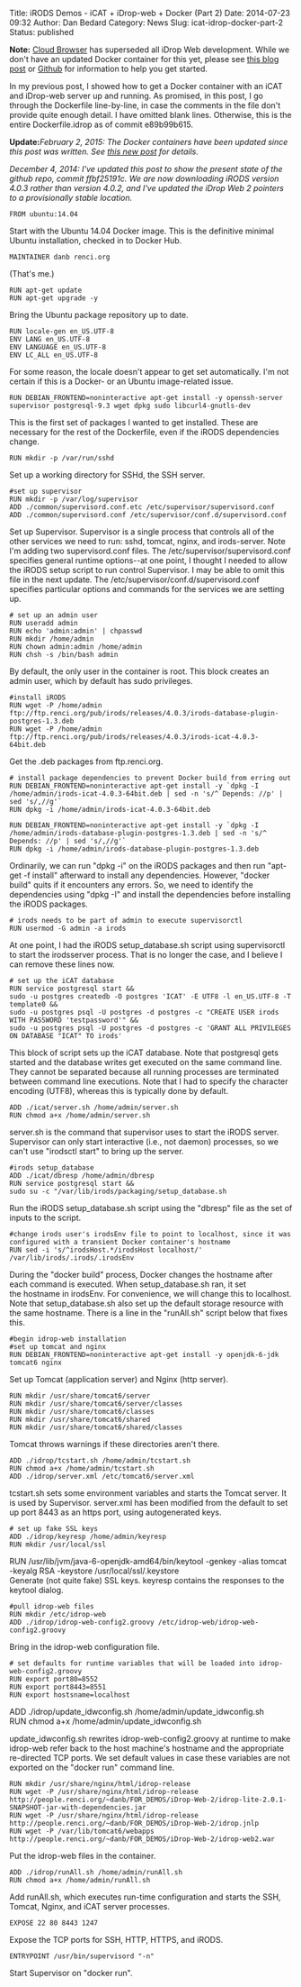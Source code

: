 Title: iRODS Demos - iCAT + iDrop-web + Docker (Part 2)
Date: 2014-07-23 09:32
Author: Dan Bedard
Category: News
Slug: icat-idrop-docker-part-2
Status: published

**Note:** [Cloud
Browser](http://irods.org/2015/12/dfc-irods-cloud-browser-v1-0-0-released/)
has superseded all iDrop Web development. While we don't have an updated
Docker container for this yet, please see [this blog
post](http://irods.org/2015/12/dfc-irods-cloud-browser-v1-0-0-released/)
or [Github](https://github.com/DICE-UNC/irods-cloud-browser) for
information to help you get started.

In my previous post, I showed how to get a Docker container with an iCAT
and iDrop-web server up and running. As promised, in this post, I go
through the Dockerfile line-by-line, in case the comments in the file
don't provide quite enough detail. I have omitted blank lines.
Otherwise, this is the entire Dockerfile.idrop as of commit e89b99b615.

<!--more-->

**Update:**<em>February 2, 2015: The Docker containers have been updated
since this post was written. See [this new
post](http://irods.org/post/irods-on-docker-update/) for details.

December 4, 2014: I've updated this post to show the present state of
the github repo, commit ffbf25191c. We are now downloading iRODS version
4.0.3 rather than version 4.0.2, and I've updated the iDrop Web 2
pointers to a provisionally stable location.</em>

~~~~ 
FROM ubuntu:14.04
~~~~

Start with the Ubuntu 14.04 Docker image. This is the definitive minimal
Ubuntu installation, checked in to Docker Hub.

~~~~
MAINTAINER danb renci.org
~~~~

(That's me.)

~~~~
RUN apt-get update
RUN apt-get upgrade -y
~~~~

Bring the Ubuntu package repository up to date.

~~~~
RUN locale-gen en_US.UTF-8
ENV LANG en_US.UTF-8
ENV LANGUAGE en_US.UTF-8
ENV LC_ALL en_US.UTF-8
~~~~

For some reason, the locale doesn't appear to get set automatically. I'm
not certain if this is a Docker- or an Ubuntu image-related issue.

~~~~
RUN DEBIAN_FRONTEND=noninteractive apt-get install -y openssh-server supervisor postgresql-9.3 wget dpkg sudo libcurl4-gnutls-dev
~~~~

This is the first set of packages I wanted to get installed. These are
necessary for the rest of the Dockerfile, even if the iRODS dependencies
change.

~~~~
RUN mkdir -p /var/run/sshd
~~~~

Set up a working directory for SSHd, the SSH server.

~~~~
#set up supervisor
RUN mkdir -p /var/log/supervisor
ADD ./common/supervisord.conf.etc /etc/supervisor/supervisord.conf
ADD ./common/supervisord.conf /etc/supervisor/conf.d/supervisord.conf
~~~~

Set up Supervisor. Supervisor is a single process that controls all of
the other services we need to run: sshd, tomcat, nginx, and
irods-server. Note I'm adding two supervisord.conf files. The
/etc/supervisor/supervisord.conf specifies general runtime options--at
one point, I thought I needed to allow the iRODS setup script to run
control Supervisor. I may be able to omit this file in the next update.
The /etc/supervisor/conf.d/supervisord.conf specifies particular options
and commands for the services we are setting up.

~~~~
# set up an admin user
RUN useradd admin
RUN echo 'admin:admin' | chpasswd
RUN mkdir /home/admin
RUN chown admin:admin /home/admin
RUN chsh -s /bin/bash admin
~~~~

By default, the only user in the container is root. This block creates
an admin user, which by default has sudo privileges.

~~~~
#install iRODS
RUN wget -P /home/admin ftp://ftp.renci.org/pub/irods/releases/4.0.3/irods-database-plugin-postgres-1.3.deb
RUN wget -P /home/admin ftp://ftp.renci.org/pub/irods/releases/4.0.3/irods-icat-4.0.3-64bit.deb
~~~~

Get the .deb packages from ftp.renci.org.

~~~~
# install package dependencies to prevent Docker build from erring out
RUN DEBIAN_FRONTEND=noninteractive apt-get install -y `dpkg -I /home/admin/irods-icat-4.0.3-64bit.deb | sed -n 's/^ Depends: //p' | sed 's/,//g'`
RUN dpkg -i /home/admin/irods-icat-4.0.3-64bit.deb

RUN DEBIAN_FRONTEND=noninteractive apt-get install -y `dpkg -I /home/admin/irods-database-plugin-postgres-1.3.deb | sed -n 's/^ Depends: //p' | sed 's/,//g'`
RUN dpkg -i /home/admin/irods-database-plugin-postgres-1.3.deb
~~~~

Ordinarily, we can run "dpkg -i" on the iRODS packages and then run
"apt-get -f install" afterward to install any dependencies. However,
"docker build" quits if it encounters any errors. So, we need to
identify the dependencies using "dpkg -I" and install the dependencies
before installing the iRODS packages.

~~~~
# irods needs to be part of admin to execute supervisorctl
RUN usermod -G admin -a irods
~~~~

At one point, I had the iRODS setup\_database.sh script using
supervisorctl to start the irodsserver process. That is no longer the
case, and I believe I can remove these lines now.

~~~~
# set up the iCAT database
RUN service postgresql start &&   
sudo -u postgres createdb -O postgres 'ICAT' -E UTF8 -l en_US.UTF-8 -T template0 &&   
sudo -u postgres psql -U postgres -d postgres -c "CREATE USER irods WITH PASSWORD 'testpassword'" &&   
sudo -u postgres psql -U postgres -d postgres -c 'GRANT ALL PRIVILEGES ON DATABASE "ICAT" TO irods'
~~~~

This block of script sets up the iCAT database. Note that postgresql
gets started and the database writes get executed on the same command
line. They cannot be separated because all running processes are
terminated between command line executions. Note that I had to specify
the character encoding (UTF8), whereas this is typically done by
default.

~~~~
ADD ./icat/server.sh /home/admin/server.sh
RUN chmod a+x /home/admin/server.sh
~~~~

server.sh is the command that supervisor uses to start the iRODS server.
Supervisor can only start interactive (i.e., not daemon) processes, so
we can't use "irodsctl start" to bring up the server.

~~~~
#irods setup_database
ADD ./icat/dbresp /home/admin/dbresp
RUN service postgresql start &&   
sudo su -c "/var/lib/irods/packaging/setup_database.sh
~~~~

Run the iRODS setup\_database.sh script using the "dbresp" file as the
set of inputs to the script.

~~~~
#change irods user's irodsEnv file to point to localhost, since it was configured with a transient Docker container's hostname
RUN sed -i 's/^irodsHost.*/irodsHost localhost/' /var/lib/irods/.irods/.irodsEnv
~~~~

During the "docker build" process, Docker changes the hostname after
each command is executed. When setup\_database.sh ran, it set  
the hostname in irodsEnv. For convenience, we will change this to
localhost. Note that setup\_database.sh also set up the default storage
resource with the same hostname. There is a line in the "runAll.sh"
script below that fixes this.

~~~~
#begin idrop-web installation
#set up tomcat and nginx
RUN DEBIAN_FRONTEND=noninteractive apt-get install -y openjdk-6-jdk tomcat6 nginx
~~~~

Set up Tomcat (application server) and Nginx (http server).

~~~~
RUN mkdir /usr/share/tomcat6/server
RUN mkdir /usr/share/tomcat6/server/classes
RUN mkdir /usr/share/tomcat6/classes
RUN mkdir /usr/share/tomcat6/shared
RUN mkdir /usr/share/tomcat6/shared/classes
~~~~

Tomcat throws warnings if these directories aren't there.

~~~~
ADD ./idrop/tcstart.sh /home/admin/tcstart.sh
RUN chmod a+x /home/admin/tcstart.sh
ADD ./idrop/server.xml /etc/tomcat6/server.xml
~~~~

tcstart.sh sets some environment variables and starts the Tomcat server.
It is used by Supervisor. server.xml has been modified from the default
to set up port 8443 as an https port, using autogenerated keys.

~~~~
# set up fake SSL keys
ADD ./idrop/keyresp /home/admin/keyresp
RUN mkdir /usr/local/ssl
~~~~

RUN /usr/lib/jvm/java-6-openjdk-amd64/bin/keytool -genkey -alias tomcat
-keyalg RSA -keystore /usr/local/ssl/.keystore  
Generate (not quite fake) SSL keys. keyresp contains the responses to
the keytool dialog.

~~~~
#pull idrop-web files
RUN mkdir /etc/idrop-web
ADD ./idrop/idrop-web-config2.groovy /etc/idrop-web/idrop-web-config2.groovy
~~~~

Bring in the idrop-web configuration file.

~~~~
# set defaults for runtime variables that will be loaded into idrop-web-config2.groovy
RUN export port80=8552
RUN export port8443=8551
RUN export hostsname=localhost
~~~~

ADD ./idrop/update\_idwconfig.sh /home/admin/update\_idwconfig.sh  
RUN chmod a+x /home/admin/update\_idwconfig.sh

update\_idwconfig.sh rewrites idrop-web-config2.groovy at runtime to
make idrop-web refer back to the host machine's hostname and the
appropriate re-directed TCP ports. We set default values in case these
variables are not exported on the "docker run" command line.

~~~~
RUN mkdir /usr/share/nginx/html/idrop-release
RUN wget -P /usr/share/nginx/html/idrop-release http://people.renci.org/~danb/FOR_DEMOS/iDrop-Web-2/idrop-lite-2.0.1-SNAPSHOT-jar-with-dependencies.jar
RUN wget -P /usr/share/nginx/html/idrop-release http://people.renci.org/~danb/FOR_DEMOS/iDrop-Web-2/idrop.jnlp
RUN wget -P /var/lib/tomcat6/webapps http://people.renci.org/~danb/FOR_DEMOS/iDrop-Web-2/idrop-web2.war
~~~~

Put the idrop-web files in the container.

~~~~
ADD ./idrop/runAll.sh /home/admin/runAll.sh
RUN chmod a+x /home/admin/runAll.sh
~~~~

Add runAll.sh, which executes run-time configuration and starts the SSH,
Tomcat, Nginx, and iCAT server processes.

~~~~
EXPOSE 22 80 8443 1247
~~~~

Expose the TCP ports for SSH, HTTP, HTTPS, and iRODS.

~~~~
ENTRYPOINT /usr/bin/supervisord "-n"
~~~~

Start Supervisor on "docker run".
